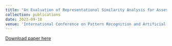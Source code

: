 ```yaml
---
title: "An Evaluation of Representational Similarity Analysis for Assessment in Computational Neuroscience"
collection: publications
date: 2023-09-18
venue: 'International Conference on Pattern Recognition and Artificial Intelligence'
---
```


[Download paper here](RSAForModelSelection.pdf)
